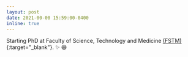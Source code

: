 ```yaml
---
layout: post
date: 2021-00-00 15:59:00-0400
inline: true
---
```


Starting PhD at Faculty of Science, Technology and Medicine [(FSTM)](https://wwwen.uni.lu/fstm){:target="\_blank"}. :sparkles: :smile:

